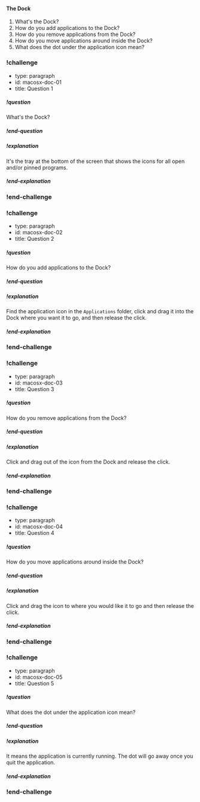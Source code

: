 #### The Dock

1. What's the Dock?
1. How do you add applications to the Dock?
1. How do you remove applications from the Dock?
1. How do you move applications around inside the Dock?
1. What does the dot under the application icon mean?

### !challenge
* type: paragraph
* id: macosx-doc-01
* title: Question 1

##### !question
What's the Dock?
##### !end-question

##### !explanation
It's the tray at the bottom of the screen that shows the icons for all open and/or pinned programs.
##### !end-explanation
### !end-challenge

### !challenge
* type: paragraph
* id: macosx-doc-02
* title: Question 2

##### !question
How do you add applications to the Dock?
##### !end-question

##### !explanation
Find the application icon in the `Applications` folder, click and drag it into the Dock where you want it to go, and then release the click.
##### !end-explanation
### !end-challenge

### !challenge
* type: paragraph
* id: macosx-doc-03
* title: Question 3

##### !question
How do you remove applications from the Dock?
##### !end-question

##### !explanation
Click and drag out of the icon from the Dock and release the click.
##### !end-explanation
### !end-challenge

### !challenge
* type: paragraph
* id: macosx-doc-04
* title: Question 4

##### !question
How do you move applications around inside the Dock?
##### !end-question

##### !explanation
Click and drag the icon to where you would like it to go and then release the click.
##### !end-explanation
### !end-challenge

### !challenge
* type: paragraph
* id: macosx-doc-05
* title: Question 5

##### !question
What does the dot under the application icon mean?
##### !end-question

##### !explanation
It means the application is currently running. The dot will go away once you quit the application.
##### !end-explanation
### !end-challenge
